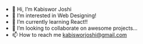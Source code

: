 - 👋 Hi, I’m Kabiswor Joshi
- 👀 I’m interested in Web Designing!
- 🌱 I’m currently learning React!!
- 💞️ I’m looking to collaborate on awesome projects...
- 📫 How to reach me kabisworjoshi@gmail.com

<!---
kabish01/kabish01 is a ✨ special ✨ repository because its `README.md` (this file) appears on your GitHub profile.
You can click the Preview link to take a look at your changes.
--->
